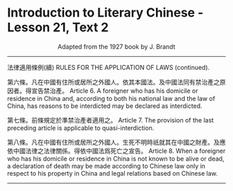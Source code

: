 # Introduction to Literary Chinese - Lesson 21, Text 2

<center>Adapted from the 1927 book by J. Brandt</center>

---

法律適用條例(續)
RULES FOR THE APPLICATION OF LAWS (continued).

第六條。凡在中國有住所或居所之外國人。依其本國法。及中國法同有禁治產之原因者。得宣告禁治產。
Article 6. A foreigner who has his domicile or residence in China and, according to both his national law and the law of China, has reasons to be interdicted may be declared as interdicted.

第七條。前條規定於準禁治產者適用之。
Article 7. The provision of the last preceding article is applicable to quasi-interdiction.

第八條。凡在中國有住所或居所之外國人。生死不明時祇就其在中國之財產。及應依中國法律之法律關係。得依中國法爲死亡之宣告。
Article 8. When a foreigner who has his domicile or residence in China is not known to be alive or dead, a declaration of death may be made according to Chinese law only in respect to his property in China and legal relations based on Chinese law.

---
